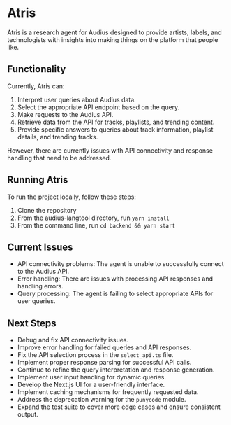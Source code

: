 # Atris

Atris is a research agent for Audius designed to provide artists, labels, and technologists with insights into making things on the platform that people like.

## Functionality

Currently, Atris can:
1. Interpret user queries about Audius data.
2. Select the appropriate API endpoint based on the query.
3. Make requests to the Audius API.
4. Retrieve data from the API for tracks, playlists, and trending content.
5. Provide specific answers to queries about track information, playlist details, and trending tracks.

However, there are currently issues with API connectivity and response handling that need to be addressed.

## Running Atris

To run the project locally, follow these steps:

1. Clone the repository
2. From the audius-langtool directory, run `yarn install`
3. From the command line, run `cd backend && yarn start`

## Current Issues

- API connectivity problems: The agent is unable to successfully connect to the Audius API.
- Error handling: There are issues with processing API responses and handling errors.
- Query processing: The agent is failing to select appropriate APIs for user queries.

## Next Steps

- Debug and fix API connectivity issues.
- Improve error handling for failed queries and API responses.
- Fix the API selection process in the `select_api.ts` file.
- Implement proper response parsing for successful API calls.
- Continue to refine the query interpretation and response generation.
- Implement user input handling for dynamic queries.
- Develop the Next.js UI for a user-friendly interface.
- Implement caching mechanisms for frequently requested data.
- Address the deprecation warning for the `punycode` module.
- Expand the test suite to cover more edge cases and ensure consistent output.

